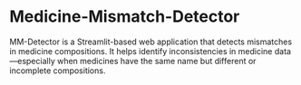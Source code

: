 # Medicine-Mismatch-Detector
MM-Detector is a Streamlit-based web application that detects mismatches in medicine compositions. It helps identify inconsistencies in medicine data—especially when medicines have the same name but different or incomplete compositions.
